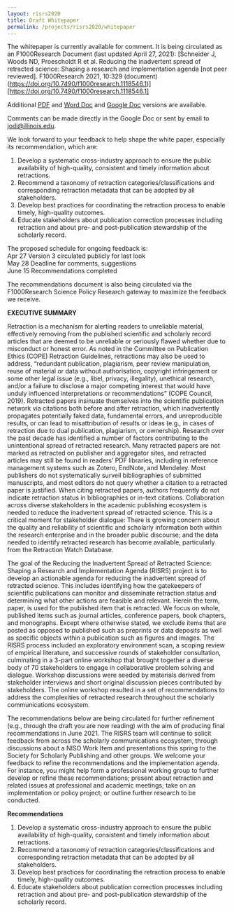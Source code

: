 ```yaml
---
layout: risrs2020
title: Draft Whitepaper
permalink: /projects/risrs2020/whitepaper
---
```

The whitepaper is currently available for comment. It is being circulated as an F1000Research Document (last updated April 27, 2021):
[Schneider J, Woods ND, Proescholdt R et al. Reducing the inadvertent spread of retracted science: Shaping a research and implementation agenda [not peer reviewed]. F1000Research 2021, 10:329 (document)(https://doi.org/10.7490/f1000research.1118546.1)][https://doi.org/10.7490/f1000research.1118546.1]

Additional [PDF](https://github.com/infoqualitylab/website/blob/gh-pages/images/risrs2020/risrs-draft-v3.pdf) and [Word Doc](https://github.com/infoqualitylab/website/blob/gh-pages/images/risrs2020/risrs-draft-v3.docx) and [Google Doc](https://docs.google.com/document/d/1wzwPCnQqgWFurxT1thRmmzYo32ePF1cqDc3_zE7iTr4/edit?ouid=102626021933915923776&usp=docs_home&ths=true) versions are available. 

Comments can be made directly in the Google Doc or sent by email to jodi@illinois.edu.

We look forward to your feedback to help shape the white paper, especially its recommendation, which are:

1. Develop a systematic cross-industry approach to ensure the public availability of high-quality, consistent and timely information about retractions.
2. Recommend a taxonomy of retraction categories/classifications and corresponding retraction metadata that can be adopted by all stakeholders. 
3. Develop best practices for coordinating the retraction process to enable timely, high-quality outcomes. 
4. Educate stakeholders about publication correction processes including retraction and about pre- and post-publication stewardship of the scholarly record.


The proposed schedule for ongoing feedback is: <br/>
Apr 27 		Version 3 circulated publicly for last look <br/>
May 28 	Deadline for comments, suggestions <br/>
June 15	Recommendations completed <br/>

The recommendations document is also being circulated via the F1000Research Science Policy Research gateway to maximize the feedback we receive.
 
**EXECUTIVE SUMMARY**


Retraction is a mechanism for alerting readers to unreliable material, effectively removing from the published scientific and scholarly record articles that are deemed to be unreliable or seriously flawed whether due to misconduct or honest error. As noted in the Committee on Publication Ethics (COPE) Retraction Guidelines, retractions may also be used to address, “redundant publication, plagiarism, peer review manipulation, reuse of material or data without authorisation, copyright infringement or some other legal issue (e.g., libel, privacy, illegality), unethical research, and/or a failure to disclose a major competing interest that would have unduly influenced interpretations or recommendations” (COPE Council, 2019). Retracted papers insinuate themselves into the scientific publication network via citations both before and after retraction, which inadvertently propagates potentially faked data, fundamental errors, and unreproducible results, or can lead to misattribution of results or ideas (e.g., in cases of retraction due to dual publication, plagiarism, or ownership). Research over the past decade has identified a number of factors contributing to the unintentional spread of retracted research. Many retracted papers are not marked as retracted on publisher and aggregator sites, and retracted articles may still be found in readers’ PDF libraries, including in reference management systems such as Zotero, EndNote, and Mendeley. Most publishers do not systematically surveil bibliographies of submitted manuscripts, and most editors do not query whether a citation to a retracted paper is justified. When citing retracted papers, authors frequently do not indicate retraction status in bibliographies or in-text citations. Collaboration across diverse stakeholders in the academic publishing ecosystem is needed to reduce the inadvertent spread of retracted science. This is a critical moment for stakeholder dialogue: There is growing concern about the quality and reliability of scientific and scholarly information both within the research enterprise and in the broader public discourse; and the data needed to identify retracted research has become available, particularly from the Retraction Watch Database. 

The goal of the Reducing the Inadvertent Spread of Retracted Science: Shaping a Research and Implementation Agenda (RISRS) project is to develop an actionable agenda for reducing the inadvertent spread of retracted science. This includes identifying how the gatekeepers of scientific publications can monitor and disseminate retraction status and determining what other actions are feasible and relevant. Herein the term, paper, is used for the published item that is retracted. We focus on whole, published items such as journal articles, conference papers, book chapters, and monographs. Except where otherwise stated, we exclude items that are posted as opposed to published such as preprints or data deposits as well as specific objects within a publication such as figures and images. The RISRS process included an exploratory environment scan, a scoping review of empirical literature, and successive rounds of stakeholder consultation, culminating in a 3-part online workshop that brought together a diverse body of 70 stakeholders to engage in collaborative problem solving and dialogue. Workshop discussions were seeded by materials derived from stakeholder interviews and short original discussion pieces contributed by stakeholders. The online workshop resulted in a set of recommendations to address the complexities of retracted research throughout the scholarly communications ecosystem. 

The recommendations below are being circulated for further refinement (e.g., through the draft you are now reading) with the aim of producing final recommendations in June 2021. The RISRS team will continue to solicit feedback from across the scholarly communications ecosystem, through discussions about a NISO Work Item and presentations this spring to the Society for Scholarly Publishing and other groups. We welcome your feedback to refine the recommendations and the implementation agenda. For instance, you might help form a professional working group to further develop or refine these recommendations; present about retraction and related issues at professional and academic meetings; take on an implementation or policy project; or outline further research to be conducted.

**Recommendations**
1. Develop a systematic cross-industry approach to ensure the public availability of high-quality, consistent and timely information about retractions.
2. Recommend a taxonomy of retraction categories/classifications and corresponding retraction metadata that can be adopted by all stakeholders. 
3. Develop best practices for coordinating the retraction process to enable timely, high-quality outcomes. 
4. Educate stakeholders about publication correction processes including retraction and about pre- and post-publication stewardship of the scholarly record.
